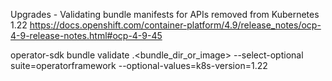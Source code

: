 Upgrades - Validating bundle manifests for APIs removed from Kubernetes 1.22
https://docs.openshift.com/container-platform/4.9/release_notes/ocp-4-9-release-notes.html#ocp-4-9-45

operator-sdk bundle validate .<bundle_dir_or_image> --select-optional suite=operatorframework --optional-values=k8s-version=1.22